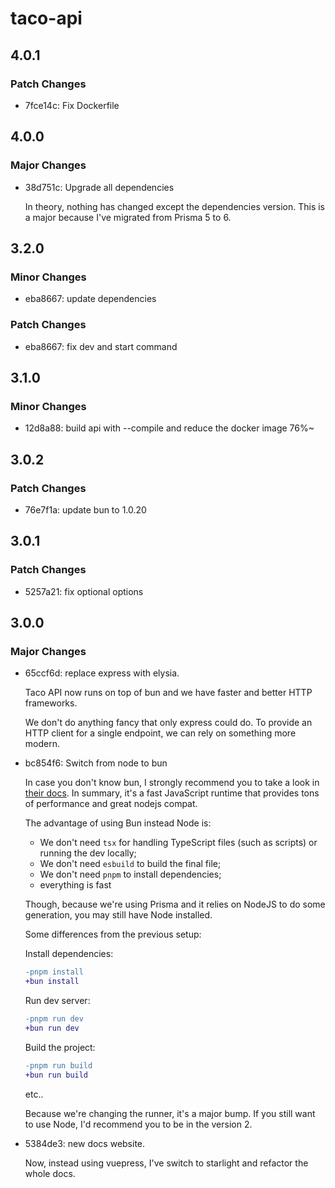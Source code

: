 # taco-api

## 4.0.1

### Patch Changes

- 7fce14c: Fix Dockerfile

## 4.0.0

### Major Changes

- 38d751c: Upgrade all dependencies

  In theory, nothing has changed except the dependencies version. This is a major because I've migrated from Prisma 5 to 6.

## 3.2.0

### Minor Changes

- eba8667: update dependencies

### Patch Changes

- eba8667: fix dev and start command

## 3.1.0

### Minor Changes

- 12d8a88: build api with --compile and reduce the docker image 76%~

## 3.0.2

### Patch Changes

- 76e7f1a: update bun to 1.0.20

## 3.0.1

### Patch Changes

- 5257a21: fix optional options

## 3.0.0

### Major Changes

- 65ccf6d: replace express with elysia.

  Taco API now runs on top of bun and we have faster and better HTTP frameworks.

  We don't do anything fancy that only express could do. To provide an HTTP client for a single endpoint, we can rely on something more modern.

- bc854f6: Switch from node to bun

  In case you don't know bun, I strongly recommend you to take a look in [their docs](https://bun.sh/). In summary, it's a fast JavaScript runtime that provides tons of performance and great nodejs compat.

  The advantage of using Bun instead Node is:

  - We don't need `tsx` for handling TypeScript files (such as scripts) or running the dev locally;
  - We don't need `esbuild` to build the final file;
  - We don't need `pnpm` to install dependencies;
  - everything is fast

  Though, because we're using Prisma and it relies on NodeJS to do some generation, you may still have Node installed.

  Some differences from the previous setup:

  Install dependencies:

  ```diff
  -pnpm install
  +bun install
  ```

  Run dev server:

  ```diff
  -pnpm run dev
  +bun run dev
  ```

  Build the project:

  ```diff
  -pnpm run build
  +bun run build
  ```

  etc..

  Because we're changing the runner, it's a major bump. If you still want to use Node, I'd recommend you to be in the version 2.

- 5384de3: new docs website.

  Now, instead using vuepress, I've switch to starlight and refactor the whole docs.
